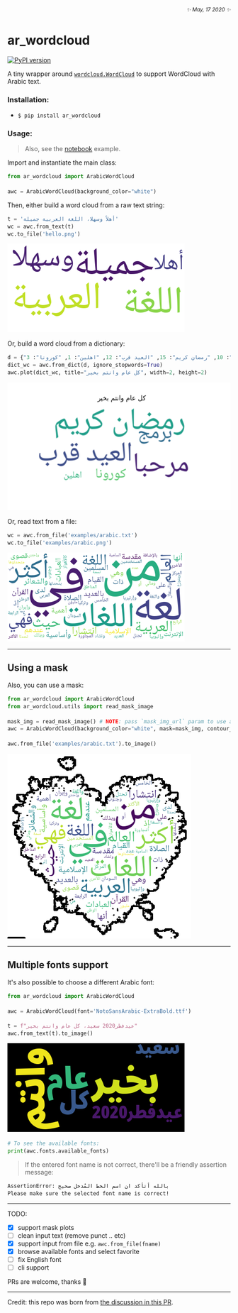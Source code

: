 <div align="right" style="text-align: right"><i><sup>✨ May, 17 2020 ✨</sup></i></div>

# ar_wordcloud
[![PyPI version](https://badge.fury.io/py/ar_wordcloud.svg)](http://badge.fury.io/py/ar_wordcloud)

A tiny wrapper around [`wordcloud.WordCloud`](https://github.com/amueller/word_cloud/blob/master/wordcloud/wordcloud.py#L154) to support WordCloud with Arabic text.

### Installation:

- `$ pip install ar_wordcloud`

### Usage:

> Also, see the [notebook](examples/how_to.ipynb) example.

Import and instantiate the main class:
```python
from ar_wordcloud import ArabicWordCloud

awc = ArabicWordCloud(background_color="white")
```
Then, either build a word cloud from a raw text string:
```python
t = 'أهلاً وسهلا، اللغة العربية جميلة'
wc = awc.from_text(t)
wc.to_file('hello.png')
```
![](examples/hello.png)

Or, build a word cloud from a dictionary:
```python
d = {"مرحبا": 12, "برمج": 8, "من": 10, "رمضان كريم": 15, "العيد قرب": 12, "اهلين": 1, "كورونا": 3}
dict_wc = awc.from_dict(d, ignore_stopwords=True)
awc.plot(dict_wc, title="كل عام وانتم بخير", width=2, height=2)
```
![](examples/happy_eid.png)

Or, read text from a file:

```python
wc = awc.from_file('examples/arabic.txt')
wc.to_file('examples/arabic.png')
```
![](examples/arabic.png)

<hr>

## Using a mask

Also, you can use a mask:

```python
from ar_wordcloud import ArabicWordCloud
from ar_wordcloud.utils import read_mask_image

mask_img = read_mask_image() # NOTE: pass `mask_img_url` param to use a different mask, the default is a heart 
awc = ArabicWordCloud(background_color="white", mask=mask_img, contour_width=4, scale=0.5)

awc.from_file('examples/arabic.txt').to_image()
```

![](examples/heart_mask.png)

<hr>

## Multiple fonts support

It's also possible to choose a different Arabic font:

```python
from ar_wordcloud import ArabicWordCloud

awc = ArabicWordCloud(font='NotoSansArabic-ExtraBold.ttf')

t = f"عيدفطر2020 سعيد، كل عام وانتم بخير"
awc.from_text(t).to_image()
```

![](examples/more_fonts.png)

```python
# To see the available fonts:
print(awc.fonts.available_fonts)
```

> If the entered font name is not correct, there'll be a friendly assertion message:

```bash
AssertionError: بالله أتأكد ان اسم الخط المُدخل صحيح
Please make sure the selected font name is correct!
```

<hr>

TODO:
- [x] support mask plots
- [ ] clean input text (remove punct .. etc)
- [x] support input from file e.g. `awc.from_file(fname)`
- [x] browse available fonts and select favorite
- [ ] fix English font
- [ ] cli support

PRs are welcome, thanks 🙏

<hr>

Credit: this repo was born from [the discussion in this PR](https://github.com/amueller/word_cloud/pull/315).
